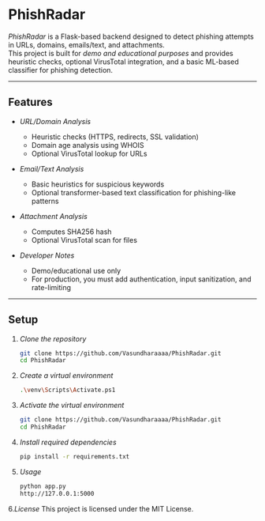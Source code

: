 # PhishRadar

*PhishRadar* is a Flask-based backend designed to detect phishing attempts in URLs, domains, emails/text, and attachments.  
This project is built for *demo and educational purposes* and provides heuristic checks, optional VirusTotal integration, and a basic ML-based classifier for phishing detection.

---

## Features

- *URL/Domain Analysis*
  - Heuristic checks (HTTPS, redirects, SSL validation)
  - Domain age analysis using WHOIS
  - Optional VirusTotal lookup for URLs

- *Email/Text Analysis*
  - Basic heuristics for suspicious keywords
  - Optional transformer-based text classification for phishing-like patterns

- *Attachment Analysis*
  - Computes SHA256 hash
  - Optional VirusTotal scan for files

- *Developer Notes*
  - Demo/educational use only
  - For production, you must add authentication, input sanitization, and rate-limiting

---

## Setup

1. *Clone the repository*
   ```bash
   git clone https://github.com/Vasundharaaaa/PhishRadar.git
   cd PhishRadar
2. *Create a virtual environment*
    ```bash
    .\venv\Scripts\Activate.ps1
3. *Activate the virtual environment*
   ```bash
   git clone https://github.com/Vasundharaaaa/PhishRadar.git
   cd PhishRadar
4. *Install required dependencies*
    ```bash
    pip install -r requirements.txt
5. *Usage*
   ```bash
   python app.py
   http://127.0.0.1:5000
6.*License*
This project is licensed under the MIT License.

